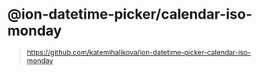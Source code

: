 # @ion-datetime-picker/calendar-iso-monday

> https://github.com/katemihalikova/ion-datetime-picker-calendar-iso-monday
